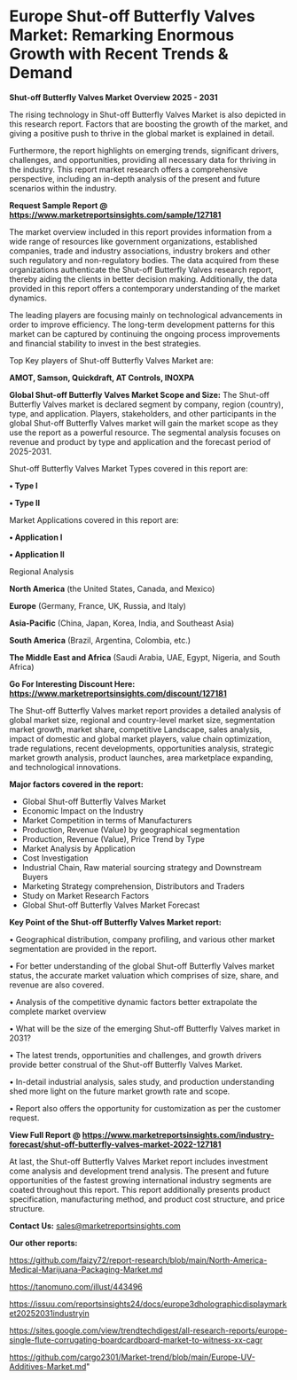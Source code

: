 # Europe Shut-off Butterfly Valves Market: Remarking Enormous Growth with Recent Trends & Demand

<Strong> Shut-off Butterfly Valves Market Overview 2025 - 2031</strong>

The rising technology in Shut-off Butterfly Valves Market is also depicted in this research report. Factors that are boosting the growth of the market, and giving a positive push to thrive in the global market is explained in detail.

Furthermore, the report highlights on emerging trends, significant drivers, challenges, and opportunities, providing all necessary data for thriving in the industry. This report market research offers a comprehensive perspective, including an in-depth analysis of the present and future scenarios within the industry.

<strong>Request Sample Report @ <a href=https://www.marketreportsinsights.com/sample/127181>https://www.marketreportsinsights.com/sample/127181</a></strong>

The market overview included in this report provides information from a wide range of resources like government organizations, established companies, trade and industry associations, industry brokers and other such regulatory and non-regulatory bodies. The data acquired from these organizations authenticate the Shut-off Butterfly Valves research report, thereby aiding the clients in better decision making. Additionally, the data provided in this report offers a contemporary understanding of the market dynamics.

The leading players are focusing mainly on technological advancements in order to improve efficiency. The long-term development patterns for this market can be captured by continuing the ongoing process improvements and financial stability to invest in the best strategies.

Top Key players of Shut-off Butterfly Valves Market are:

<strong>AMOT, Samson, Quickdraft, AT Controls, INOXPA</strong>

<strong><b>Global Shut-off Butterfly Valves Market Scope and Size:</b></strong>
The Shut-off Butterfly Valves market is declared segment by company, region (country), type, and application. Players, stakeholders, and other participants in the global Shut-off Butterfly Valves market will gain the market scope as they use the report as a powerful resource. The segmental analysis focuses on revenue and product by type and application and the forecast period of 2025-2031.

Shut-off Butterfly Valves Market Types covered in this report are:

<strong>• Type I

• Type II</strong>

Market Applications covered in this report are:

<strong>• Application I

• Application II</strong> 

Regional Analysis

<strong>North America</strong> (the United States, Canada, and Mexico)

<strong>Europe</strong> (Germany, France, UK, Russia, and Italy)

<strong>Asia-Pacific</strong> (China, Japan, Korea, India, and Southeast Asia)

<strong>South America</strong> (Brazil, Argentina, Colombia, etc.)

<strong>The Middle East and Africa</strong> (Saudi Arabia, UAE, Egypt, Nigeria, and South Africa)

<strong>Go For Interesting Discount Here: <a href=https://www.marketreportsinsights.com/discount/127181>https://www.marketreportsinsights.com/discount/127181</a></strong>

The Shut-off Butterfly Valves market report provides a detailed analysis of global market size, regional and country-level market size, segmentation market growth, market share, competitive Landscape, sales analysis, impact of domestic and global market players, value chain optimization, trade regulations, recent developments, opportunities analysis, strategic market growth analysis, product launches, area marketplace expanding, and technological innovations.

<strong><b>Major factors covered in the report:</b></strong>
<ul>
  <li>Global Shut-off Butterfly Valves Market </li>
  <li>Economic Impact on the Industry</li>
  <li>Market Competition in terms of Manufacturers</li>
  <li>Production, Revenue (Value) by geographical segmentation</li>
  <li>Production, Revenue (Value), Price Trend by Type</li>
  <li>Market Analysis by Application</li>
  <li>Cost Investigation</li>
  <li>Industrial Chain, Raw material sourcing strategy and Downstream Buyers</li>
  <li>Marketing Strategy comprehension, Distributors and Traders</li>
  <li>Study on Market Research Factors</li>
  <li>Global Shut-off Butterfly Valves Market Forecast</li>
</ul>

<strong><b>Key Point of the Shut-off Butterfly Valves Market report:</b></strong>

• Geographical distribution, company profiling, and various other market segmentation are provided in the report.

• For better understanding of the global Shut-off Butterfly Valves market status, the accurate market valuation which comprises of size, share, and revenue are also covered.

• Analysis of the competitive dynamic factors better extrapolate the complete market overview

• What will be the size of the emerging Shut-off Butterfly Valves market in 2031?

• The latest trends, opportunities and challenges, and growth drivers provide better construal of the Shut-off Butterfly Valves Market.

• In-detail industrial analysis, sales study, and production understanding shed more light on the future market growth rate and scope.

• Report also offers the opportunity for customization as per the customer request.

<strong><b>View Full Report @ <a href=https://www.marketreportsinsights.com/industry-forecast/shut-off-butterfly-valves-market-2022-127181>https://www.marketreportsinsights.com/industry-forecast/shut-off-butterfly-valves-market-2022-127181</a></b></strong>


At last, the Shut-off Butterfly Valves Market report includes investment come analysis and development trend analysis. The present and future opportunities of the fastest growing international industry segments are coated throughout this report. This report additionally presents product specification, manufacturing method, and product cost structure, and price structure.

<strong>Contact Us:</strong>
sales@marketreportsinsights.com

<strong>Our other reports:</strong>

<a href=https://github.com/faizy72/report-research/blob/main/North-America-Medical-Marijuana-Packaging-Market.md>https://github.com/faizy72/report-research/blob/main/North-America-Medical-Marijuana-Packaging-Market.md</a>

<a href=https://tanomuno.com/illust/443496>https://tanomuno.com/illust/443496</a>

<a href=https://issuu.com/reportsinsights24/docs/europe3dholographicdisplaymarket20252031industryin>https://issuu.com/reportsinsights24/docs/europe3dholographicdisplaymarket20252031industryin</a>

<a href=https://sites.google.com/view/trendtechdigest/all-research-reports/europe-single-flute-corrugating-boardcardboard-market-to-witness-xx-cagr>https://sites.google.com/view/trendtechdigest/all-research-reports/europe-single-flute-corrugating-boardcardboard-market-to-witness-xx-cagr</a>

<a href=https://github.com/cargo2301/Market-trend/blob/main/Europe-UV-Additives-Market.md>https://github.com/cargo2301/Market-trend/blob/main/Europe-UV-Additives-Market.md</a>"
